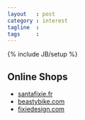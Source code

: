 ```yaml
---
layout   : post
category : interest
tagline  : 
tags     : 
---
```

{% include JB/setup %}

## Online Shops

- [santafixie.fr](https://www.santafixie.fr)
- [beastybike.com](http://www.beastybike.com)
- [fixiedesign.com](http://fixiedesign.com)
